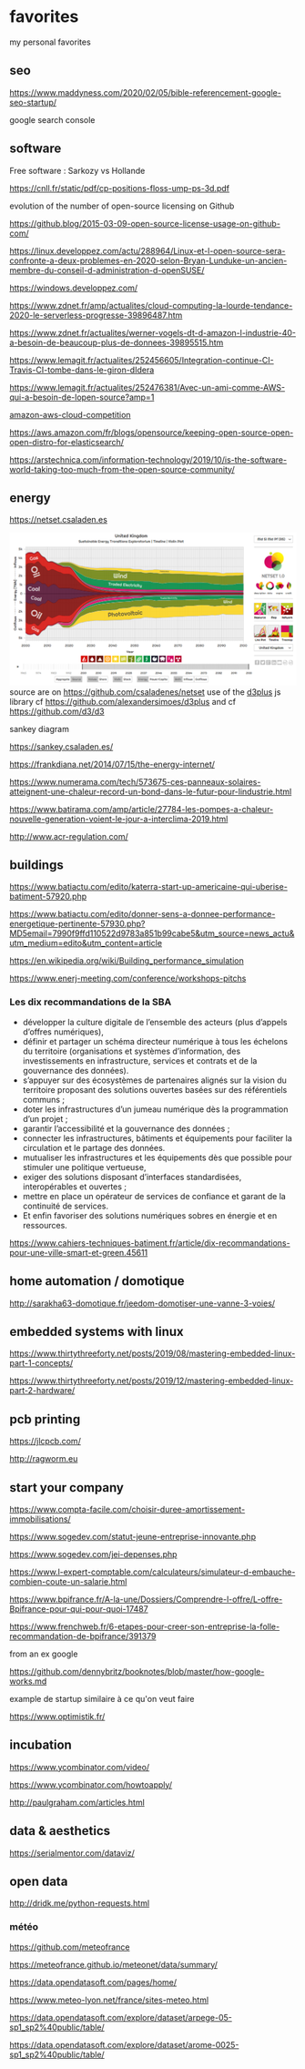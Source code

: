 # favorites
my personal favorites

## seo

https://www.maddyness.com/2020/02/05/bible-referencement-google-seo-startup/

google search console

## software

Free software : Sarkozy vs Hollande

https://cnll.fr/static/pdf/cp-positions-floss-ump-ps-3d.pdf

evolution of the number of open-source licensing on Github

https://github.blog/2015-03-09-open-source-license-usage-on-github-com/

https://linux.developpez.com/actu/288964/Linux-et-l-open-source-sera-confronte-a-deux-problemes-en-2020-selon-Bryan-Lunduke-un-ancien-membre-du-conseil-d-administration-d-openSUSE/

https://windows.developpez.com/

https://www.zdnet.fr/amp/actualites/cloud-computing-la-lourde-tendance-2020-le-serverless-progresse-39896487.htm

https://www.zdnet.fr/actualites/werner-vogels-dt-d-amazon-l-industrie-40-a-besoin-de-beaucoup-plus-de-donnees-39895515.htm

https://www.lemagit.fr/actualites/252456605/Integration-continue-CI-Travis-CI-tombe-dans-le-giron-dIdera

https://www.lemagit.fr/actualites/252476381/Avec-un-ami-comme-AWS-qui-a-besoin-de-lopen-source?amp=1

[amazon-aws-cloud-competition](AWS_vs_opensource.md)

https://aws.amazon.com/fr/blogs/opensource/keeping-open-source-open-open-distro-for-elasticsearch/

https://arstechnica.com/information-technology/2019/10/is-the-software-world-taking-too-much-from-the-open-source-community/


## energy

https://netset.csaladen.es

![](images/energy.png)
source are on https://github.com/csaladenes/netset
use of the [d3plus](https://d3plus.org/) js library cf https://github.com/alexandersimoes/d3plus and cf https://github.com/d3/d3

sankey diagram

https://sankey.csaladen.es/


https://frankdiana.net/2014/07/15/the-energy-internet/

https://www.numerama.com/tech/573675-ces-panneaux-solaires-atteignent-une-chaleur-record-un-bond-dans-le-futur-pour-lindustrie.html

https://www.batirama.com/amp/article/27784-les-pompes-a-chaleur-nouvelle-generation-voient-le-jour-a-interclima-2019.html

http://www.acr-regulation.com/

## buildings

https://www.batiactu.com/edito/katerra-start-up-americaine-qui-uberise-batiment-57920.php

https://www.batiactu.com/edito/donner-sens-a-donnee-performance-energetique-pertinente-57930.php?MD5email=7990f9ffd110522d9783a851b99cabe5&utm_source=news_actu&utm_medium=edito&utm_content=article

https://en.wikipedia.org/wiki/Building_performance_simulation

https://www.enerj-meeting.com/conference/workshops-pitchs


### Les dix recommandations de la SBA
- développer la culture digitale de l’ensemble des acteurs (plus d’appels d’offres numériques), 
- définir et partager un schéma directeur numérique à tous les échelons du territoire (organisations et systèmes d’information, des investissements en infrastructure, services et contrats et de la gouvernance des données). 
- s’appuyer sur des écosystèmes de partenaires alignés sur la vision du territoire proposant des solutions ouvertes basées sur des référentiels communs ; 
- doter les infrastructures d’un jumeau numérique dès la programmation d’un projet ; 
- garantir l’accessibilité et la gouvernance des données ; 
- connecter les infrastructures, bâtiments et équipements pour faciliter la circulation et le partage des données. 
- mutualiser les infrastructures et les équipements dès que possible pour stimuler une politique vertueuse, 
- exiger des solutions disposant d’interfaces standardisées, interopérables et ouvertes ; 
- mettre en place un opérateur de services de confiance et garant de la continuité de services. 
- Et enfin favoriser des solutions numériques sobres en énergie et en ressources.

https://www.cahiers-techniques-batiment.fr/article/dix-recommandations-pour-une-ville-smart-et-green.45611

## home automation / domotique

http://sarakha63-domotique.fr/jeedom-domotiser-une-vanne-3-voies/

## embedded systems with linux

https://www.thirtythreeforty.net/posts/2019/08/mastering-embedded-linux-part-1-concepts/

https://www.thirtythreeforty.net/posts/2019/12/mastering-embedded-linux-part-2-hardware/

## pcb printing

https://jlcpcb.com/

http://ragworm.eu

## start your company 

https://www.compta-facile.com/choisir-duree-amortissement-immobilisations/

https://www.sogedev.com/statut-jeune-entreprise-innovante.php

https://www.sogedev.com/jei-depenses.php

https://www.l-expert-comptable.com/calculateurs/simulateur-d-embauche-combien-coute-un-salarie.html

https://www.bpifrance.fr/A-la-une/Dossiers/Comprendre-l-offre/L-offre-Bpifrance-pour-qui-pour-quoi-17487

https://www.frenchweb.fr/6-etapes-pour-creer-son-entreprise-la-folle-recommandation-de-bpifrance/391379

from an ex google

https://github.com/dennybritz/booknotes/blob/master/how-google-works.md

example de startup similaire à ce qu'on veut faire

https://www.optimistik.fr/

## incubation

https://www.ycombinator.com/video/

https://www.ycombinator.com/howtoapply/

http://paulgraham.com/articles.html

## data & aesthetics

https://serialmentor.com/dataviz/

## open data

http://dridk.me/python-requests.html

### météo

https://github.com/meteofrance

https://meteofrance.github.io/meteonet/data/summary/

https://data.opendatasoft.com/pages/home/

https://www.meteo-lyon.net/france/sites-meteo.html

https://data.opendatasoft.com/explore/dataset/arpege-05-sp1_sp2%40public/table/

https://data.opendatasoft.com/explore/dataset/arome-0025-sp1_sp2%40public/table/
